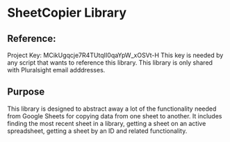 # SheetCopier Library

## Reference:
Project Key: MCikUgqcje7R4TUtqII0qaYpW_xOSVt-H
This key is needed by any script that wants to reference this library. This library is only shared with Pluralsight email adddresses.

## Purpose
This library is designed to abstract away a lot of the functionality needed from Google Sheets for copying data from one sheet to another. It includes finding the most recent sheet in a library, getting a sheet on an active spreadsheet, getting a sheet by an ID and related functionality. 

